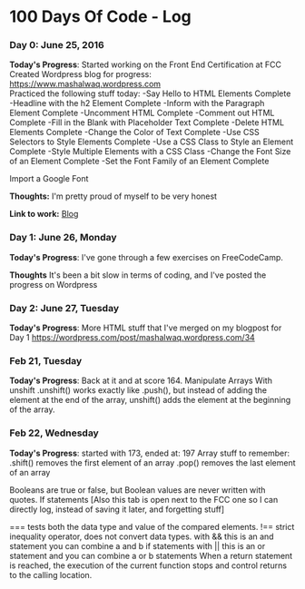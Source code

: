 # 100 Days Of Code - Log

### Day 0: June 25, 2016 
**Today's Progress**: Started working on the Front End Certification at FCC
  Created Wordpress blog for progress: https://www.mashalwaq.wordpress.com  
  Practiced the following stuff today:
    -Say Hello to HTML Elements Complete
    -Headline with the h2 Element Complete
    -Inform with the Paragraph Element Complete
   -Uncomment HTML Complete
    -Comment out HTML Complete
    -Fill in the Blank with Placeholder Text Complete
    -Delete HTML Elements Complete
    -Change the Color of Text Complete
    -Use CSS Selectors to Style Elements Complete
    -Use a CSS Class to Style an Element Complete
    -Style Multiple Elements with a CSS Class
-Change the Font Size of an Element Complete
-Set the Font Family of an Element Complete

Import a Google Font

**Thoughts:** I'm pretty proud of myself to be very honest

**Link to work:** [Blog](https://www.mashalwaq.wordpress.com )


### Day 1: June 26, Monday

**Today's Progress**: I've gone through a few exercises on FreeCodeCamp.

**Thoughts** It's been a bit slow in terms of coding, and I've posted the progress on Wordpress

### Day 2: June 27, Tuesday
**Today's Progress**: More HTML stuff that I've merged on my blogpost for Day 1 https://wordpress.com/post/mashalwaq.wordpress.com/34 

### Feb 21, Tuesday
**Today's Progress**: Back at it and at score 164. 
Manipulate Arrays With unshift
.unshift() works exactly like .push(), but instead of adding the element at the end of the array, unshift() adds the element at the beginning of the array.

### Feb 22, Wednesday
**Today's Progress**: started with 173, ended at: 197
Array stuff to remember:
.shift() removes the first element of an array
.pop() removes the last element of an array

Booleans are true or false, but Boolean values are never written with quotes.
If statements
[Also this tab is open next to the FCC one so I can directly log, instead of saving it later, and forgetting stuff]

=== tests both the data type and value of the compared elements.
!== strict inequality operator, does not convert data types.
with && this is an and statement you can combine a and b if statements
with || this is an or statement and you can combine a or b statements
When a return statement is reached, the execution of the current function stops and control returns to the calling location.

